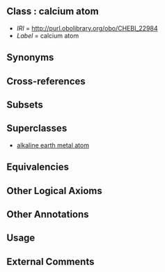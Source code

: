 
## Class : calcium atom

 * *IRI* = http://purl.obolibrary.org/obo/CHEBI_22984
 * *Label* = calcium atom

## Synonyms


## Cross-references


## Subsets


## Superclasses

 * [alkaline earth metal atom](../../CHEBI/13/CHEBI_22313.md)

## Equivalencies


## Other Logical Axioms


## Other Annotations


## Usage


## External Comments

